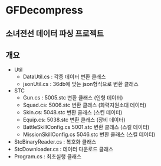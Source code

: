 # GFDecompress
소녀전선 데이터 파싱 프로젝트
-----------------------------------------------
## 개요
* Util
  * DataUtil.cs : 각종 데이터 변환 클래스
  * jsonUtil.cs : 36db에 맞는 json형식으로 변환 클래스
* STC
  * Gun.cs : 5005.stc 변환 클래스 (인형 데이터)
  * Squad.cs: 5006.stc 변환 클래스 (화력지원소대 데이터)
  * Skin.cs: 5048.stc 변환 클래스 (스킨 데이터)
  * Equip.cs: 5038.stc 변환 클래스 (장비 데이터)
  * BattleSkillConfig.cs 5001.stc 변환 클래스 (스킬 데이터)
  * MissionSkillConfig.cs 5046.stc 변환 클래스 (스킬 데이터)
* StcBinaryReader.cs : 복호화 클래스
* StcDownloader.cs : 데이터 다운로드 클래스
* Program.cs : 최초실행 클래스

